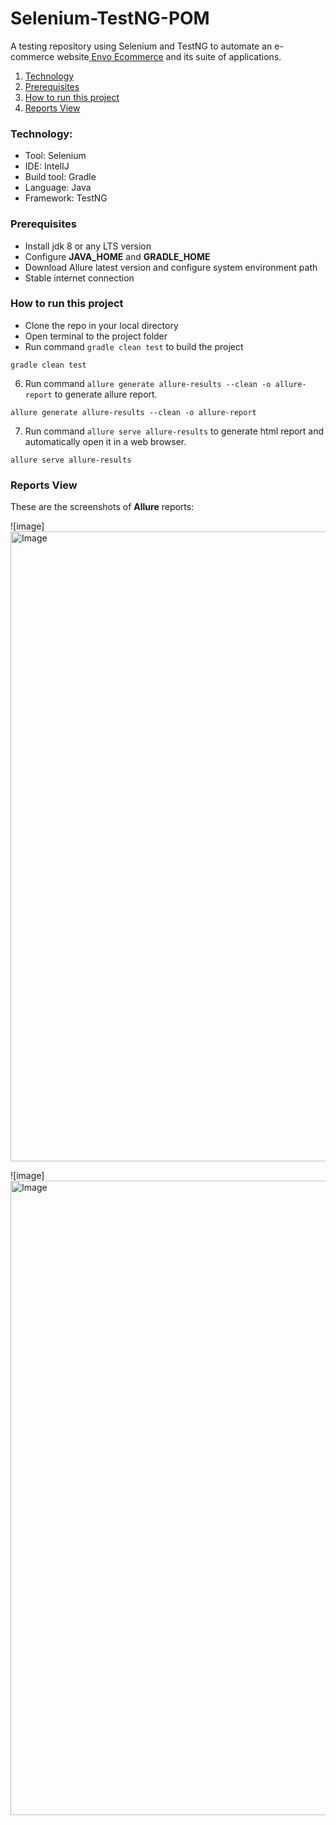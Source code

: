 # Selenium-TestNG-POM

A testing repository using Selenium and TestNG to automate an e-commerce website<a href="https://envothemes.com/envo-ecommerce/"> Envo Ecommerce</a> and its suite of applications.


1. [Technology](#technology)
2. [Prerequisites](#prerequisites)
3. [How to run this project](#How-to-run-this-project)
4. [Reports View](#Reports-View)


### Technology:
- Tool: Selenium
- IDE: IntelIJ
- Build tool: Gradle
- Language: Java
- Framework: TestNG

### Prerequisites
* Install jdk 8 or any LTS version
* Configure **JAVA_HOME** and **GRADLE_HOME**
* Download Allure latest version and configure system environment path
* Stable internet connection

### How to run this project
* Clone the repo in your local directory
* Open terminal to the project folder
* Run command `gradle clean test` to build the project
```
gradle clean test
```
6. Run command `allure generate allure-results --clean -o allure-report` to generate allure report.
```
allure generate allure-results --clean -o allure-report
```
7. Run command `allure serve allure-results` to generate html report and automatically open it in a web browser.
```
allure serve allure-results
```

### Reports View
These are the screenshots of **Allure** reports:

![image]<img width="1913" height="1008" alt="Image" src="https://github.com/user-attachments/assets/c8447b89-0a6d-43d1-8f97-4d040e2f0c4e" />

![image]<img width="1918" height="1015" alt="Image" src="https://github.com/user-attachments/assets/ba121d7e-96f0-4997-ac72-5713e4e32f77" />

